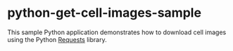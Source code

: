 # python-get-cell-images-sample

This sample Python application demonstrates how to download cell images using the Python [Requests](http://docs.python-requests.org/en/master/) library.



